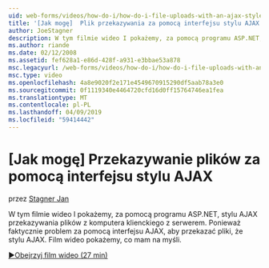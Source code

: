 ```yaml
---
uid: web-forms/videos/how-do-i/how-do-i-file-uploads-with-an-ajax-style-interface
title: '[Jak mogę]  Plik przekazywania za pomocą interfejsu stylu AJAX | Dokumentacja firmy Microsoft'
author: JoeStagner
description: W tym filmie wideo I pokażemy, za pomocą programu ASP.NET, stylu AJAX przekazywania plików z komputera klienckiego z serwerem. Powiedz stylu AJAX, ponieważ nie istnieje...
ms.author: riande
ms.date: 02/12/2008
ms.assetid: fef628a1-e86d-428f-a931-e3bbae53a878
msc.legacyurl: /web-forms/videos/how-do-i/how-do-i-file-uploads-with-an-ajax-style-interface
msc.type: video
ms.openlocfilehash: 4a8e9020f2e171e4549670915290df5aab78a3e0
ms.sourcegitcommit: 0f1119340e4464720cfd16d0ff15764746ea1fea
ms.translationtype: MT
ms.contentlocale: pl-PL
ms.lasthandoff: 04/09/2019
ms.locfileid: "59414442"
---
```

# <a name="how-do-i--file-uploads-with-an-ajax-style-interface"></a>[Jak mogę]  Przekazywanie plików za pomocą interfejsu stylu AJAX

przez [Stagner Jan](https://github.com/JoeStagner)

W tym filmie wideo I pokażemy, za pomocą programu ASP.NET, stylu AJAX przekazywania plików z komputera klienckiego z serwerem. Ponieważ faktycznie problem za pomocą interfejsu AJAX, aby przekazać pliki, że stylu AJAX. Film wideo pokażemy, co mam na myśli.

[&#9654;Obejrzyj film wideo (27 min)](https://channel9.msdn.com/Blogs/ASP-NET-Site-Videos/how-do-i-file-uploads-with-an-ajax-style-interface)
